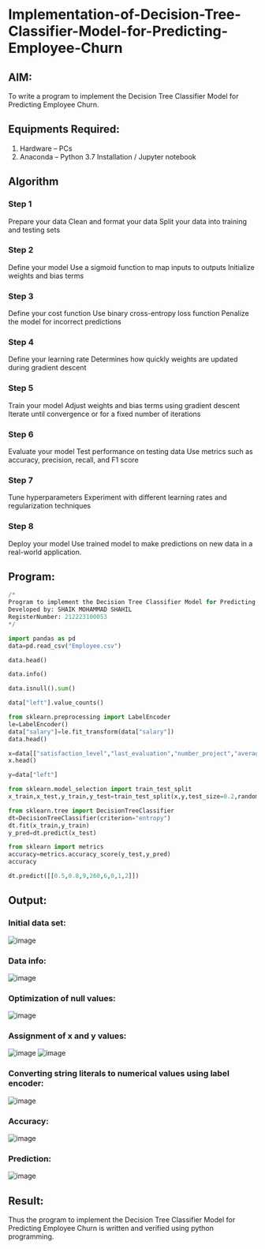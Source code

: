 # Implementation-of-Decision-Tree-Classifier-Model-for-Predicting-Employee-Churn
## AIM:
To write a program to implement the Decision Tree Classifier Model for Predicting Employee Churn.

## Equipments Required:
1. Hardware – PCs
2. Anaconda – Python 3.7 Installation / Jupyter notebook

## Algorithm

### Step 1
Prepare your data
Clean and format your data
Split your data into training and testing sets
### Step 2

Define your model
Use a sigmoid function to map inputs to outputs
Initialize weights and bias terms
### Step 3
Define your cost function
Use binary cross-entropy loss function
Penalize the model for incorrect predictions

### Step 4
Define your learning rate
Determines how quickly weights are updated during gradient descent

### Step 5
Train your model
Adjust weights and bias terms using gradient descent
Iterate until convergence or for a fixed number of iterations

### Step 6
Evaluate your model
Test performance on testing data
Use metrics such as accuracy, precision, recall, and F1 score

### Step 7
Tune hyperparameters
Experiment with different learning rates and regularization techniques

### Step 8
Deploy your model
Use trained model to make predictions on new data in a real-world application.

## Program:
```py
/*
Program to implement the Decision Tree Classifier Model for Predicting Employee Churn.
Developed by: SHAIK MOHAMMAD SHAHIL
RegisterNumber: 212223100053
*/

import pandas as pd
data=pd.read_csv("Employee.csv")

data.head()

data.info()

data.isnull().sum()

data["left"].value_counts()

from sklearn.preprocessing import LabelEncoder
le=LabelEncoder()
data["salary"]=le.fit_transform(data["salary"])
data.head()

x=data[["satisfaction_level","last_evaluation","number_project","average_montly_hours","time_spend_company","Work_accident","promotion_last_5years","salary"]]
x.head()

y=data["left"]

from sklearn.model_selection import train_test_split
x_train,x_test,y_train,y_test=train_test_split(x,y,test_size=0.2,random_state=100)

from sklearn.tree import DecisionTreeClassifier
dt=DecisionTreeClassifier(criterion="entropy")
dt.fit(x_train,y_train)
y_pred=dt.predict(x_test)

from sklearn import metrics
accuracy=metrics.accuracy_score(y_test,y_pred)
accuracy

dt.predict([[0.5,0.8,9,260,6,0,1,2]])
```
## Output:
### Initial data set:
![image](https://github.com/MukeshVelmurugan/Implementation-of-Decision-Tree-Classifier-Model-for-Predicting-Employee-Churn/assets/118707363/fece68b1-d00d-4ea2-8e08-cb6f15bac397)

### Data info:
![image](https://github.com/MukeshVelmurugan/Implementation-of-Decision-Tree-Classifier-Model-for-Predicting-Employee-Churn/assets/118707363/b515f41e-f9bd-419d-ab87-9e9a0067a618)

### Optimization of null values:
![image](https://github.com/MukeshVelmurugan/Implementation-of-Decision-Tree-Classifier-Model-for-Predicting-Employee-Churn/assets/118707363/3238ef75-0ed5-4fef-b346-bf637b52d659)

### Assignment of x and y values:
![image](https://github.com/MukeshVelmurugan/Implementation-of-Decision-Tree-Classifier-Model-for-Predicting-Employee-Churn/assets/118707363/064ce9d9-aadc-4417-9271-642ac679f330)
![image](https://github.com/MukeshVelmurugan/Implementation-of-Decision-Tree-Classifier-Model-for-Predicting-Employee-Churn/assets/118707363/71208bc0-66ce-4d89-924c-1c55ef1a62d2)

### Converting string literals to numerical values using label encoder:
![image](https://github.com/MukeshVelmurugan/Implementation-of-Decision-Tree-Classifier-Model-for-Predicting-Employee-Churn/assets/118707363/3bc2e1c8-78e4-476b-8f46-5b91915f98b5)

### Accuracy:

![image](https://github.com/MukeshVelmurugan/Implementation-of-Decision-Tree-Classifier-Model-for-Predicting-Employee-Churn/assets/118707363/554b33d9-0e67-470b-b32d-b18d61735f12)

### Prediction:
![image](https://github.com/MukeshVelmurugan/Implementation-of-Decision-Tree-Classifier-Model-for-Predicting-Employee-Churn/assets/118707363/45ce7119-f0e2-45e9-b067-2c1ebece50ef)


## Result:
Thus the program to implement the  Decision Tree Classifier Model for Predicting Employee Churn is written and verified using python programming.
